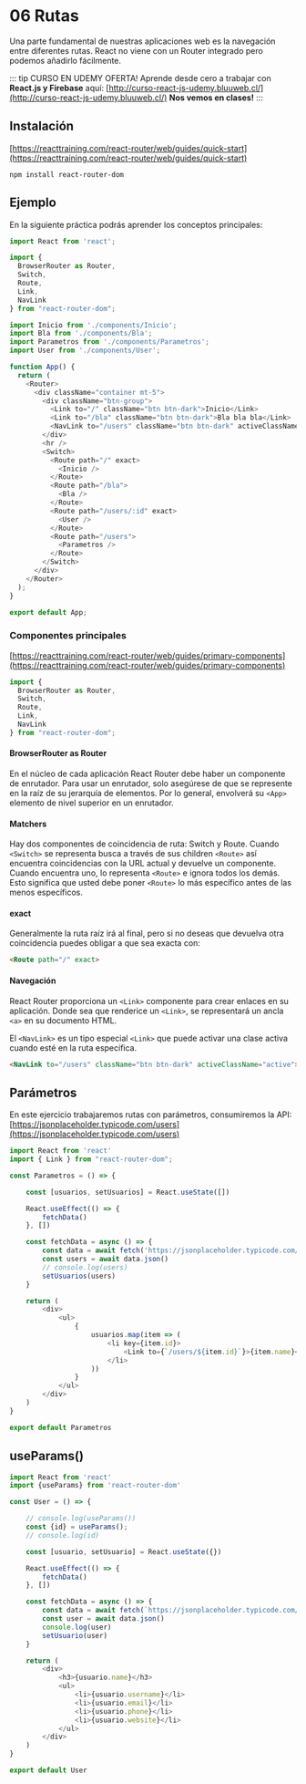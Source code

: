 # 06 Rutas
Una parte fundamental de nuestras aplicaciones web es la navegación entre diferentes rutas. React no viene con un Router integrado pero podemos añadirlo fácilmente.

::: tip CURSO EN UDEMY OFERTA!
Aprende desde cero a trabajar con <b>React.js y Firebase</b> aquí: [http://curso-react-js-udemy.bluuweb.cl/](http://curso-react-js-udemy.bluuweb.cl/)
<b>Nos vemos en clases!</b>
:::

## Instalación
[https://reacttraining.com/react-router/web/guides/quick-start](https://reacttraining.com/react-router/web/guides/quick-start)

```
npm install react-router-dom
```

## Ejemplo
En la siguiente práctica podrás aprender los conceptos principales:

```js
import React from 'react';

import {
  BrowserRouter as Router,
  Switch,
  Route,
  Link,
  NavLink
} from "react-router-dom";

import Inicio from './components/Inicio';
import Bla from './components/Bla';
import Parametros from './components/Parametros';
import User from './components/User';

function App() {
  return (
    <Router>
      <div className="container mt-5">
        <div className="btn-group">
          <Link to="/" className="btn btn-dark">Inicio</Link>
          <Link to="/bla" className="btn btn-dark">Bla bla bla</Link>
          <NavLink to="/users" className="btn btn-dark" activeClassName="active">Users</NavLink>
        </div>
        <hr />
        <Switch>
          <Route path="/" exact>
            <Inicio />
          </Route>
          <Route path="/bla">
            <Bla />
          </Route>
          <Route path="/users/:id" exact>
            <User />
          </Route>
          <Route path="/users">
            <Parametros />
          </Route>
        </Switch>
      </div>
    </Router>
  );
}

export default App;
```

### Componentes principales
[https://reacttraining.com/react-router/web/guides/primary-components](https://reacttraining.com/react-router/web/guides/primary-components)
```js
import {
  BrowserRouter as Router,
  Switch,
  Route,
  Link,
  NavLink
} from "react-router-dom";
```

#### BrowserRouter as Router
En el núcleo de cada aplicación React Router debe haber un componente de enrutador. Para usar un enrutador, solo asegúrese de que se represente en la raíz de su jerarquía de elementos. Por lo general, envolverá su ``<App>`` elemento de nivel superior en un enrutador.

#### Matchers
Hay dos componentes de coincidencia de ruta: Switch y Route. Cuando ``<Switch>`` se representa busca a través de sus children ``<Route>`` así encuentra coincidencias con la URL actual y devuelve un componente. Cuando encuentra uno, lo representa ``<Route>`` e ignora todos los demás. Esto significa que usted debe poner ``<Route>`` lo más específico antes de las menos específicos.

#### exact
Generalmente la ruta raíz irá al final, pero si no deseas que devuelva otra coincidencia puedes obligar a que sea exacta con:
```html
<Route path="/" exact>
```

#### Navegación
React Router proporciona un ``<Link>`` componente para crear enlaces en su aplicación. Donde sea que renderice un ``<Link>``, se representará un ancla ``<a>`` en su documento HTML.

El ``<NavLink>`` es un tipo especial ``<Link>`` que puede activar una clase activa cuando esté en la ruta específica.
```html
<NavLink to="/users" className="btn btn-dark" activeClassName="active">Users</NavLink>
```

## Parámetros
En este ejercicio trabajaremos rutas con parámetros, consumiremos la API: [https://jsonplaceholder.typicode.com/users](https://jsonplaceholder.typicode.com/users)

```js
import React from 'react'
import { Link } from "react-router-dom";

const Parametros = () => {

    const [usuarios, setUsuarios] = React.useState([])

    React.useEffect(() => {
        fetchData()
    }, [])

    const fetchData = async () => {
        const data = await fetch('https://jsonplaceholder.typicode.com/users')
        const users = await data.json()
        // console.log(users)
        setUsuarios(users)
    }

    return (
        <div>
            <ul>
                {
                    usuarios.map(item => (
                        <li key={item.id}>
                            <Link to={`/users/${item.id}`}>{item.name}</Link>
                        </li>
                    ))
                }
            </ul>
        </div>
    )
}

export default Parametros
```

## useParams()
```js
import React from 'react'
import {useParams} from 'react-router-dom'

const User = () => {

    // console.log(useParams())
    const {id} = useParams();
    // console.log(id)

    const [usuario, setUsuario] = React.useState({})

    React.useEffect(() => {
        fetchData()
    }, [])

    const fetchData = async () => {
        const data = await fetch(`https://jsonplaceholder.typicode.com/users/${id}`)
        const user = await data.json()
        console.log(user)
        setUsuario(user)
    }

    return (
        <div>
            <h3>{usuario.name}</h3>
            <ul>
                <li>{usuario.username}</li>
                <li>{usuario.email}</li>
                <li>{usuario.phone}</li>
                <li>{usuario.website}</li>
            </ul>
        </div>
    )
}

export default User
```

